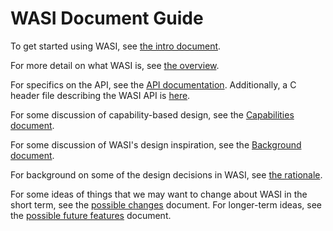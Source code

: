 # WASI Document Guide

To get started using WASI, see [the intro document](WASI-intro.md).

For more detail on what WASI is, see [the overview](WASI-overview.md).

For specifics on the API, see the [API documentation](https://github.com/CraneStation/wasmtime-wasi/blob/wasi/docs/WASI-api.md).
Additionally, a C header file describing the WASI API is
[here](https://github.com/CraneStation/reference-sysroot-wasi/blob/misc/libc-bottom-half/headers/public/wasi/core.h).

For some discussion of capability-based design, see the [Capabilities document](WASI-capabilities.md).

For some discussion of WASI's design inspiration, see the [Background document](WASI-background.md).

For background on some of the design decisions in WASI, see [the rationale](WASI-rationale.md).

For some ideas of things that we may want to change about WASI in the
short term, see the [possible changes](WASI-some-possible-changes.md) document.
For longer-term ideas, see the [possible future features](WASI-possible-future-features.md)
document.

